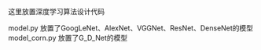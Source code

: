 这里放置深度学习算法设计代码

model.py 放置了GoogLeNet、AlexNet、VGGNet、ResNet、DenseNet的模型
model_corn.py 放置了G_D_Net的模型

